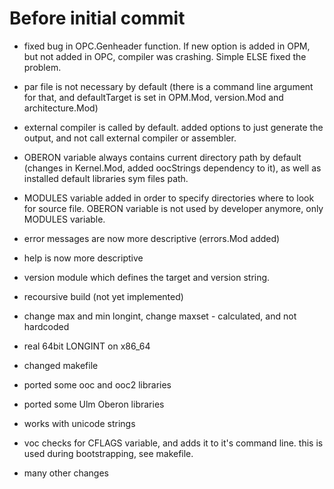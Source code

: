 Before initial commit
=====================

* fixed bug in OPC.Genheader function. If new option is added in OPM, but not added in OPC, compiler was crashing. Simple ELSE fixed the problem.

* par file is not necessary by default (there is a command line argument for that, and defaultTarget is set in OPM.Mod, version.Mod and architecture.Mod) 

* external compiler is called by default. added options to just generate the output, and not call external compiler or assembler.

* OBERON variable always contains current directory path by default (changes in Kernel.Mod, added oocStrings dependency to it), as well as installed default libraries sym files path.

* MODULES variable added in order to specify directories where to look for source file. OBERON variable is not used by developer anymore, only MODULES variable.

* error messages are now more descriptive (errors.Mod added)

* help is now more descriptive

* version module which defines the target and version string. 

* recoursive build (not yet implemented)

* change max and min longint, change maxset - calculated, and not hardcoded

* real 64bit LONGINT on x86_64

* changed makefile

* ported some ooc and ooc2 libraries

* ported some Ulm Oberon libraries

* works with unicode strings

* voc checks for CFLAGS variable, and adds it to it's command line. this is used during bootstrapping, see makefile.

* many other changes

